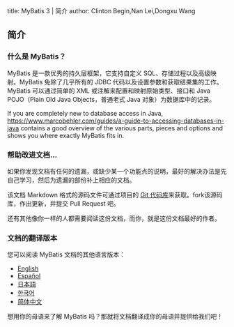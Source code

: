 title: MyBatis 3 | 简介
author: Clinton Begin,Nan Lei,Dongxu Wang

## 简介

### 什么是 MyBatis？

MyBatis 是一款优秀的持久层框架，它支持自定义 SQL、存储过程以及高级映射。MyBatis 免除了几乎所有的 JDBC 代码以及设置参数和获取结果集的工作。MyBatis 可以通过简单的 XML 或注解来配置和映射原始类型、接口和 Java POJO（Plain Old Java Objects，普通老式 Java 对象）为数据库中的记录。

If you are completely new to database access in Java, https://www.marcobehler.com/guides/a-guide-to-accessing-databases-in-java contains a good overview of the various parts, pieces and options and shows you where exactly MyBatis fits in.

### 帮助改进文档...

如果你发现文档有任何的遗漏，或缺少某一个功能点的说明，最好的解决办法是先自己学习，然后为遗漏的部份补上相应的文档。

该文档 Markdown 格式的源码文件可通过项目的 [Git 代码库](https://github.com/mybatis/mybatis-3/tree/master/src/site)来获取。fork该源码库，作出更新，并提交 Pull Request 吧。

还有其他像你一样的人都需要阅读这份文档，而你，就是这份文档最好的作者。

### 文档的翻译版本

您可以阅读 MyBatis 文档的其他语言版本：

<ul class="i18n">
          <li class="en"><a href="../index.html">English</a></li>
          <li class="es"><a href="../es/index.html">Español</a></li>
          <!--      <li class="fr"><a href="./fr/index.html">Français</a></li> -->
          <li class="ja"><a href="../ja/index.html">日本語</a></li>
          <li class="ko"><a href="../ko/index.html">한국어</a></li>
          <li class="zh"><a href="./getting-started.html">简体中文</a></li>
</ul>

想用你的母语来了解 MyBatis 吗？那就将文档翻译成你的母语并提供给我们吧！

